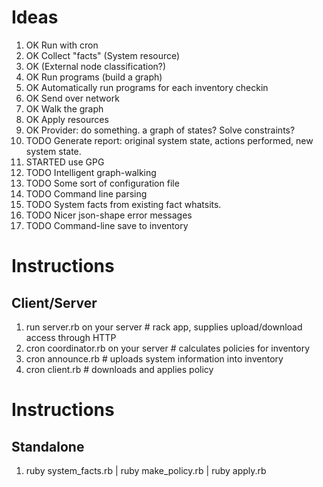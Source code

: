 # Ideas
1. OK Run with cron
2. OK Collect "facts" (System resource)
3. OK (External node classification?)
4. OK Run programs (build a graph)
5. OK Automatically run programs for each inventory checkin
6. OK Send over network
7. OK Walk the graph
8. OK Apply resources
9. OK Provider: do something. a graph of states? Solve constraints?
10. TODO Generate report: original system state, actions performed, new system state.
11. STARTED use GPG
12. TODO Intelligent graph-walking
12. TODO Some sort of configuration file
13. TODO Command line parsing
14. TODO System facts from existing fact whatsits.
15. TODO Nicer json-shape error messages
16. TODO Command-line save to inventory

# Instructions
## Client/Server
1. run server.rb on your server # rack app, supplies upload/download access through HTTP
2. cron coordinator.rb on your server # calculates policies for inventory
3. cron announce.rb # uploads system information into inventory
4. cron client.rb   # downloads and applies policy

# Instructions
## Standalone
1. ruby system_facts.rb  | ruby make_policy.rb  | ruby apply.rb
